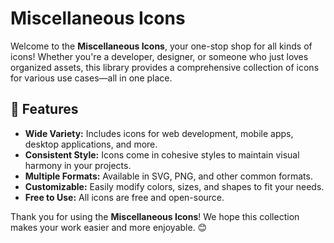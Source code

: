 # Miscellaneous Icons

Welcome to the **Miscellaneous Icons**, your one-stop shop for all kinds of icons! Whether you're a developer, designer, or someone who just loves organized assets, this library provides a comprehensive collection of icons for various use cases—all in one place.

## 🌟 Features

- **Wide Variety:** Includes icons for web development, mobile apps, desktop applications, and more.
- **Consistent Style:** Icons come in cohesive styles to maintain visual harmony in your projects.
- **Multiple Formats:** Available in SVG, PNG, and other common formats.
- **Customizable:** Easily modify colors, sizes, and shapes to fit your needs.
- **Free to Use:** All icons are free and open-source.

Thank you for using the **Miscellaneous Icons**! We hope this collection makes your work easier and more enjoyable. 😊
